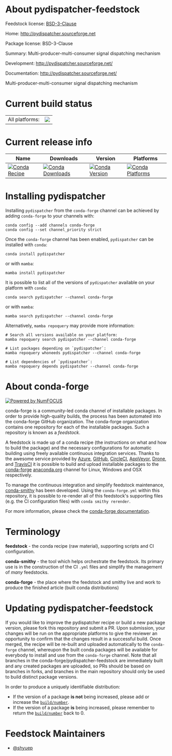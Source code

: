 About pydispatcher-feedstock
============================

Feedstock license: [BSD-3-Clause](https://github.com/conda-forge/pydispatcher-feedstock/blob/main/LICENSE.txt)

Home: http://pydispatcher.sourceforge.net

Package license: BSD-3-Clause

Summary: Multi-producer-multi-consumer signal dispatching mechanism

Development: http://pydispatcher.sourceforge.net/

Documentation: http://pydispatcher.sourceforge.net/

Multi-producer-multi-consumer signal dispatching mechanism


Current build status
====================


<table><tr><td>All platforms:</td>
    <td>
      <a href="https://dev.azure.com/conda-forge/feedstock-builds/_build/latest?definitionId=3233&branchName=main">
        <img src="https://dev.azure.com/conda-forge/feedstock-builds/_apis/build/status/pydispatcher-feedstock?branchName=main">
      </a>
    </td>
  </tr>
</table>

Current release info
====================

| Name | Downloads | Version | Platforms |
| --- | --- | --- | --- |
| [![Conda Recipe](https://img.shields.io/badge/recipe-pydispatcher-green.svg)](https://anaconda.org/conda-forge/pydispatcher) | [![Conda Downloads](https://img.shields.io/conda/dn/conda-forge/pydispatcher.svg)](https://anaconda.org/conda-forge/pydispatcher) | [![Conda Version](https://img.shields.io/conda/vn/conda-forge/pydispatcher.svg)](https://anaconda.org/conda-forge/pydispatcher) | [![Conda Platforms](https://img.shields.io/conda/pn/conda-forge/pydispatcher.svg)](https://anaconda.org/conda-forge/pydispatcher) |

Installing pydispatcher
=======================

Installing `pydispatcher` from the `conda-forge` channel can be achieved by adding `conda-forge` to your channels with:

```
conda config --add channels conda-forge
conda config --set channel_priority strict
```

Once the `conda-forge` channel has been enabled, `pydispatcher` can be installed with `conda`:

```
conda install pydispatcher
```

or with `mamba`:

```
mamba install pydispatcher
```

It is possible to list all of the versions of `pydispatcher` available on your platform with `conda`:

```
conda search pydispatcher --channel conda-forge
```

or with `mamba`:

```
mamba search pydispatcher --channel conda-forge
```

Alternatively, `mamba repoquery` may provide more information:

```
# Search all versions available on your platform:
mamba repoquery search pydispatcher --channel conda-forge

# List packages depending on `pydispatcher`:
mamba repoquery whoneeds pydispatcher --channel conda-forge

# List dependencies of `pydispatcher`:
mamba repoquery depends pydispatcher --channel conda-forge
```


About conda-forge
=================

[![Powered by
NumFOCUS](https://img.shields.io/badge/powered%20by-NumFOCUS-orange.svg?style=flat&colorA=E1523D&colorB=007D8A)](https://numfocus.org)

conda-forge is a community-led conda channel of installable packages.
In order to provide high-quality builds, the process has been automated into the
conda-forge GitHub organization. The conda-forge organization contains one repository
for each of the installable packages. Such a repository is known as a *feedstock*.

A feedstock is made up of a conda recipe (the instructions on what and how to build
the package) and the necessary configurations for automatic building using freely
available continuous integration services. Thanks to the awesome service provided by
[Azure](https://azure.microsoft.com/en-us/services/devops/), [GitHub](https://github.com/),
[CircleCI](https://circleci.com/), [AppVeyor](https://www.appveyor.com/),
[Drone](https://cloud.drone.io/welcome), and [TravisCI](https://travis-ci.com/)
it is possible to build and upload installable packages to the
[conda-forge](https://anaconda.org/conda-forge) [anaconda.org](https://anaconda.org/)
channel for Linux, Windows and OSX respectively.

To manage the continuous integration and simplify feedstock maintenance,
[conda-smithy](https://github.com/conda-forge/conda-smithy) has been developed.
Using the ``conda-forge.yml`` within this repository, it is possible to re-render all of
this feedstock's supporting files (e.g. the CI configuration files) with ``conda smithy rerender``.

For more information, please check the [conda-forge documentation](https://conda-forge.org/docs/).

Terminology
===========

**feedstock** - the conda recipe (raw material), supporting scripts and CI configuration.

**conda-smithy** - the tool which helps orchestrate the feedstock.
                   Its primary use is in the construction of the CI ``.yml`` files
                   and simplify the management of *many* feedstocks.

**conda-forge** - the place where the feedstock and smithy live and work to
                  produce the finished article (built conda distributions)


Updating pydispatcher-feedstock
===============================

If you would like to improve the pydispatcher recipe or build a new
package version, please fork this repository and submit a PR. Upon submission,
your changes will be run on the appropriate platforms to give the reviewer an
opportunity to confirm that the changes result in a successful build. Once
merged, the recipe will be re-built and uploaded automatically to the
`conda-forge` channel, whereupon the built conda packages will be available for
everybody to install and use from the `conda-forge` channel.
Note that all branches in the conda-forge/pydispatcher-feedstock are
immediately built and any created packages are uploaded, so PRs should be based
on branches in forks, and branches in the main repository should only be used to
build distinct package versions.

In order to produce a uniquely identifiable distribution:
 * If the version of a package **is not** being increased, please add or increase
   the [``build/number``](https://docs.conda.io/projects/conda-build/en/latest/resources/define-metadata.html#build-number-and-string).
 * If the version of a package **is** being increased, please remember to return
   the [``build/number``](https://docs.conda.io/projects/conda-build/en/latest/resources/define-metadata.html#build-number-and-string)
   back to 0.

Feedstock Maintainers
=====================

* [@shyuep](https://github.com/shyuep/)

